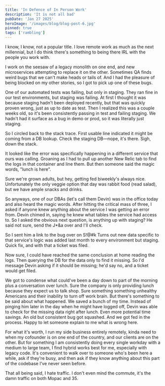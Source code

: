 ```yaml
---
title: 'In Defence of In Person Work'
description: 'It is not all bad'
pubDate: 'Jan 27 2025'
heroImage: '/images/blog/blog-post-6.jpg'
pinned: true
tags: ['rambling']
---
```


I know, I know, not a popular title. I love remote work as much as the next millennial, but I do think there's something to being there IRL with the people you work with.

I work on the seesaw of a legacy monolith on one end, and new microservices attempting to replace it on the other. Sometimes QA finds weird bugs that we can't make heads or tails of. And I had the pleasure of being blocked on my other stories, so I got to pick up one of these bugs.

One of our automated tests was failing, but only in staging. They ran fine in our test environments, but staging was failing. At first I thought it was because staging hadn't been deployed recently, but that was quickly proven wrong, just as up to date as test. Then I realized this was a couple weeks old, so it's been consistently passing in test and failing staging. We hadn't had it surface as a bug in demo or prod, so it was literally just staging.

So I circled back to the stack trace. First usable line indicated it might be coming from a DB lookup. Check the staging DB—nope, it's there. Sigh, down the stack.

It looked like the error was specifically happening in a different service that ours was calling. Groaning as I had to pull up another New Relic tab to find the logs in that container and line them. But then someone said the magic words, "lunch is here".

Sure we're grown adults, but hey, getting fed biweekly's always nice. Unfortunately the only veggie option that day was rabbit food (read salad), but we have ample snacks and drinks.

So anyways, one of our DBAs (let's call them Devin) was in the office today and also heard the magic words. After hitting the critical mass of three, I asked if anyone knew anything about the service I was getting an error from. Devin chimed in, saying he knew what tables the service had access to. So I asked the obvious next question, is anything up with staging? He said not sure, send the J*&a over and I'll check.

So I sent him a link to the bug over on S!@#k Turns out new data specific to that service's logic was added last month to every environment but staging. Quick fix, and with that a ticket was filed.

Now sure, I could have reached the same conclusion at home reading the logs. Then querying the DB for the data only to find it missing. So I'd message Devin asking if it should be missing; he'd say no, and a ticket would get filed.

We got to condense what could've been a day down to part of the morning plus a conversation over lunch. Sure the company is only providing lunch because they expect us to talk shop. Sure something something unhealthy Americans and their inability to turn off work brain. But there's something to be said about what happened. We saved a bunch of my time. Instead of pinging him later in the day when he might have logged off, Devin was able to check for the missing data right after lunch. Even more potential time savings. An old but consistent bug got squashed. And we got fed in the process. Happy to let someone explain to me what is wrong here.

For what it's worth, I run my side business entirely remotely, kinda need to when my cofounder is on one end of the country, and our clients are on the other. But for something I am consistently doing every single workday with a medium to large team, I find hybrid works best for me, especially with legacy code. It's convenient to walk over to someone who's been here a while, ask if they're busy, and then ask if they know anything about this part of the codebase I've never seen before.

That all being said, I hate traffic. I don't even mind the commute, it's the damn traffic on both Mopac and 35.